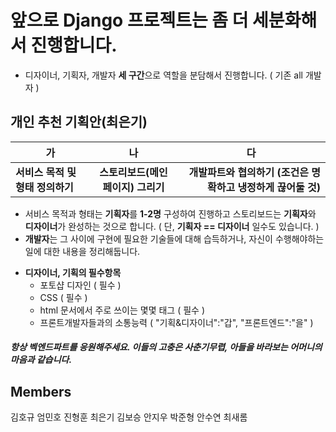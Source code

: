 # 앞으로 Django 프로젝트는 좀 더 세분화해서 진행합니다.

* 디자이너, 기획자, 개발자 **세 구간**으로 역할을 분담해서 진행합니다. ( 기존 all 개발자 )

## 개인 추천 기획안(최은기)
| <center>가</center> | <center>나</center> | <center>다</center> |
|:---------|:---------:|---------:|
| **서비스 목적 및 형태 정의하기** | **스토리보드(메인페이지) 그리기** | **개발파트와 협의하기 (조건은 명확하고 냉정하게 끊어둘 것)** |

* 서비스 목적과 형태는 **기획자**를 **1-2명** 구성하여 진행하고 스토리보드는 **기획자**와 **디자이너**가 완성하는 것으로 합니다. ( 단, **기획자 == 디자이너** 일수도 있습니다. )
* **개발자**는 그 사이에 구현에 필요한 기술들에 대해 습득하거나, 자신이 수행해야하는 일에 대한 내용을 정리해둡니다.
+ **디자이너, 기획의 필수항목**
  + 포토샵 디자인 ( 필수 )
  + CSS ( 필수 )
  + html 문서에서 주로 쓰이는 몇몇 태그 ( 필수 )
  + 프론트개발자들과의 소통능력 ( "기획&디자이너":"갑", "프론트엔드":"을" )

##### 항상 벡엔드파트를 응원해주세요. 이들의 고충은 사춘기무렵, 아들을 바라보는 어머니의 마음과 같습니다.


## Members
김호규
엄민호
진형훈
최은기
김보승
안지우
박준형
안수연
최새롬
